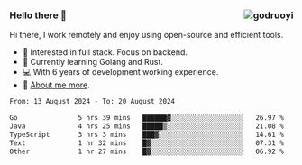 ### Hello there 👋 <img align="right" src="https://github-readme-stats.vercel.app/api?username=godruoyi&show_icons=true" alt="godruoyi" />

Hi there, I work remotely and enjoy using open-source and efficient tools.

- 🔭 Interested in full stack. Focus on backend.
- 🌱 Currently learning Golang and Rust.
- 💻 With 6 years of development working experience.
- 👒 [About me more](https://godruoyi.com/posts/about-godruoyi).



<!--START_SECTION:waka-->

```txt
From: 13 August 2024 - To: 20 August 2024

Go               5 hrs 39 mins   ██████▓░░░░░░░░░░░░░░░░░░   26.97 %
Java             4 hrs 25 mins   █████▒░░░░░░░░░░░░░░░░░░░   21.08 %
TypeScript       3 hrs 3 mins    ███▓░░░░░░░░░░░░░░░░░░░░░   14.61 %
Text             1 hr 32 mins    █▓░░░░░░░░░░░░░░░░░░░░░░░   07.31 %
Other            1 hr 27 mins    █▓░░░░░░░░░░░░░░░░░░░░░░░   06.92 %
```

<!--END_SECTION:waka-->
